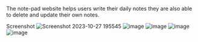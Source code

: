 The note-pad website helps users write their daily notes 
they are also able to delete and update their own notes.

Screenshot
![Screenshot 2023-10-27 195545](https://github.com/praveen-all/note-pad/assets/110656664/03a75f8a-cfeb-4875-8dc8-25e493c71e63)
![image](https://github.com/praveen-all/note-pad/assets/110656664/0a103092-25e4-4d41-bdec-d83040ee6b51)
![image](https://github.com/praveen-all/note-pad/assets/110656664/55015947-5452-470c-b72c-52434e32a3a6)
![image](https://github.com/praveen-all/note-pad/assets/110656664/41d51ed1-3597-4e68-83c8-3d2ab91e048d)
![image](https://github.com/praveen-all/note-pad/assets/110656664/f68288f9-3ba9-4272-97ae-453ef98a8364)






